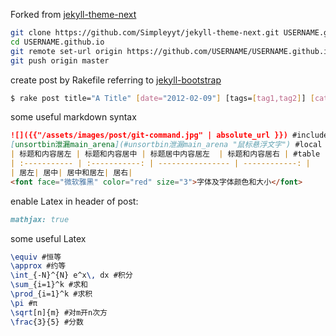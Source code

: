 Forked from [jekyll-theme-next](https://github.com/Simpleyyt/jekyll-theme-next)

```sh
git clone https://github.com/Simpleyyt/jekyll-theme-next.git USERNAME.github.io
cd USERNAME.github.io
git remote set-url origin https://github.com/USERNAME/USERNAME.github.io.git
git push origin master
```

create post by Rakefile referring to [jekyll-bootstrap](https://github.com/plusjade/jekyll-bootstrap)

```sh
$ rake post title="A Title" [date="2012-02-09"] [tags=[tag1,tag2]] [category="category"]
```

some useful markdown syntax

```markdown
![]({{"/assets/images/post/git-command.jpg" | absolute_url }}) #include image
[unsortbin泄漏main_arena](#unsortbin泄漏main_arena "鼠标悬浮文字") #local href
| 标题和内容居左 | 标题和内容居中 | 标题居中内容居左  | 标题和内容居右 | #table
| :----------- | :-----------: | ---------------- | ------------: |
| 居左| 居中| 居中和居左| 居右|
<font face="微软雅黑" color="red" size="3">字体及字体颜色和大小</font>
```

enable Latex in header of post:

```markdown
mathjax: true
```

some useful Latex

```latex
\equiv #恒等
\approx #约等
\int_{-N}^{N} e^x\, dx #积分
\sum_{i=1}^k #求和
\prod_{i=1}^k #求积
\pi #π
\sqrt[n]{m} #对m开n次方
\frac{3}{5} #分数
```

